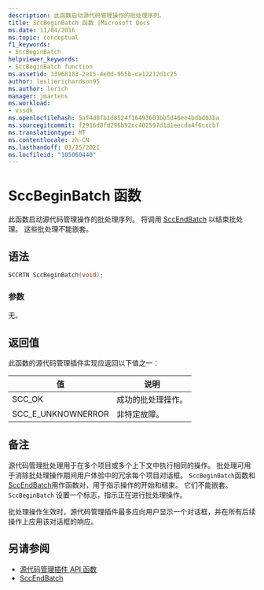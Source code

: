 ```yaml
---
description: 此函数启动源代码管理操作的批处理序列。
title: SccBeginBatch 函数 |Microsoft Docs
ms.date: 11/04/2016
ms.topic: conceptual
f1_keywords:
- SccBeginBatch
helpviewer_keywords:
- SccBeginBatch function
ms.assetid: 33968183-2e15-4e0d-955b-ca12212d1c25
author: leslierichardson95
ms.author: lerich
manager: jmartens
ms.workload:
- vssdk
ms.openlocfilehash: 5af4d8fb1d8524f16493603bb5d46ee4bdbd03ba
ms.sourcegitcommit: f2916d8fd296b92cc402597d1d1eecda4f6cccbf
ms.translationtype: MT
ms.contentlocale: zh-CN
ms.lasthandoff: 03/25/2021
ms.locfileid: "105060440"
---
```

# <a name="sccbeginbatch-function"></a>SccBeginBatch 函数
此函数启动源代码管理操作的批处理序列。 将调用 [SccEndBatch](../extensibility/sccendbatch-function.md) 以结束批处理。 这些批处理不能嵌套。

## <a name="syntax"></a>语法

```cpp
SCCRTN SccBeginBatch(void);
```

### <a name="parameters"></a>参数
 无。

## <a name="return-value"></a>返回值
 此函数的源代码管理插件实现应返回以下值之一：

|值|说明|
|-----------|-----------------|
|SCC_OK|成功的批处理操作。|
|SCC_E_UNKNOWNERROR|非特定故障。|

## <a name="remarks"></a>备注
 源代码管理批处理用于在多个项目或多个上下文中执行相同的操作。 批处理可用于消除批处理操作期间用户体验中的冗余每个项目对话框。 `SccBeginBatch`函数和[SccEndBatch](../extensibility/sccendbatch-function.md)用作函数对，用于指示操作的开始和结束。 它们不能嵌套。 `SccBeginBatch` 设置一个标志，指示正在进行批处理操作。

 批处理操作生效时，源代码管理插件最多应向用户显示一个对话框，并在所有后续操作上应用该对话框的响应。

## <a name="see-also"></a>另请参阅
- [源代码管理插件 API 函数](../extensibility/source-control-plug-in-api-functions.md)
- [SccEndBatch](../extensibility/sccendbatch-function.md)
